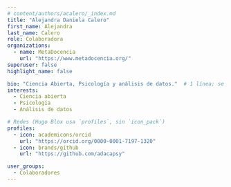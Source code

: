 ```yaml
---
# content/authors/acalero/_index.md
title: "Alejandra Daniela Calero"
first_name: Alejandra
last_name: Calero
role: Colaboradora
organizations:
  - name: MetaDocencia
    url: "https://www.metadocencia.org/"
superuser: false
highlight_name: false

bio: "Ciencia Abierta, Psicología y análisis de datos."  # 1 línea; se muestra al final de los posts
interests:
  - Ciencia abierta
  - Psicología
  - Análisis de datos

# Redes (Hugo Blox usa `profiles`, sin `icon_pack`)
profiles:
  - icon: academicons/orcid
    url: "https://orcid.org/0000-0001-7197-1320"
  - icon: brands/github
    url: "https://github.com/adacapsy"

user_groups:
  - Colaboradores
---
```

